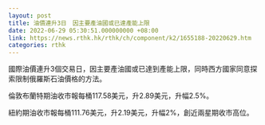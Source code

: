 ```yaml
---
layout: post
title: 油價連升3日　因主要產油國或已達產能上限
date: 2022-06-29 05:30:51.000000000 +08:00
link: https://news.rthk.hk/rthk/ch/component/k2/1655188-20220629.htm
categories: rthk
---
```


國際油價連升3個交易日，因主要產油國或已達到產能上限，同時西方國家同意探索限制俄羅斯石油價格的方法。

倫敦布蘭特期油收市報每桶117.58美元，升2.89美元，升幅2.5%。

紐約期油收市報每桶111.76美元，升2.19美元，升幅2%，創近兩星期收市高位。
